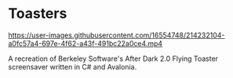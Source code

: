 # Toasters

https://user-images.githubusercontent.com/16554748/214232104-a0fc57a4-697e-4f62-a43f-491bc22a0ce4.mp4

A recreation of Berkeley Software's After Dark 2.0 Flying Toaster screensaver written in C# and Avalonia.
